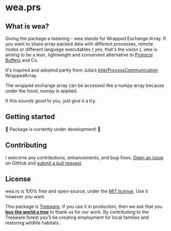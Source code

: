 # wea.prs

## What is wea?

Giving the package a meaning - wea stands for Wrapped Exchange Array. If you want to share array-packed data with different processes, remote nodes or different language executables ( yes, that's the vision ), wea is aiming to be a lean, lightweight and convenient alternative to [Protocol Buffers](https://developers.google.com/protocol-buffers) and Co.

It's inspired and adopted partly from Julia’s [InterProcessCommunication](https://github.com/emmt/InterProcessCommunication.jl) WrappedArray.

The wrapped exchange array can be accessed like a numpy array because under the hood, numpy is applied.

If this sounds good to you, just give it a try.

## Getting started

:construction: Package is currently under development! :construction:

## Contributing

I welcome any contributions, enhancements, and bug-fixes.  [Open an issue](https://github.com/casabre/wea.rs/issues) on GitHub and [submit a pull request](https://github.com/casabre/wea.rs/pulls).

## License

wea.rs is 100% free and open-source, under the [MIT license](LICENSE). Use it however you want.

This package is [Treeware](http://treeware.earth). If you use it in production, then we ask that you [**buy the world a tree**](https://plant.treeware.earth/casabre/wea.rs) to thank us for our work. By contributing to the Treeware forest you’ll be creating employment for local families and restoring wildlife habitats.
